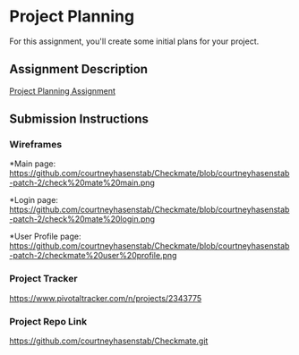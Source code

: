 # Project Planning
For this assignment, you'll create some initial plans for your project.

## Assignment Description
[Project Planning Assignment](https://education.launchcode.org/liftoff/assignments/planning/)

## Submission Instructions

### Wireframes
*Main page: https://github.com/courtneyhasenstab/Checkmate/blob/courtneyhasenstab-patch-2/check%20mate%20main.png

*Login page: https://github.com/courtneyhasenstab/Checkmate/blob/courtneyhasenstab-patch-2/check%20mate%20login.png

*User Profile page: https://github.com/courtneyhasenstab/Checkmate/blob/courtneyhasenstab-patch-2/checkmate%20user%20profile.png
### Project Tracker

https://www.pivotaltracker.com/n/projects/2343775

### Project Repo Link

https://github.com/courtneyhasenstab/Checkmate.git

